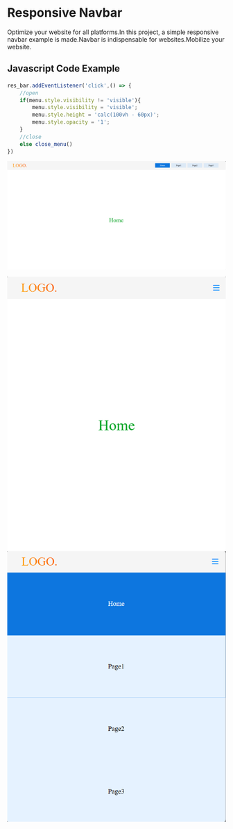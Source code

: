 
# Responsive Navbar

Optimize your website for all platforms.In this project, a simple responsive navbar example is made.Navbar is indispensable for websites.Mobilize your website.


## Javascript Code Example

```javascript
res_bar.addEventListener('click',() => {
    //open
    if(menu.style.visibility != 'visible'){
        menu.style.visibility = 'visible';
        menu.style.height = 'calc(100vh - 60px)';
        menu.style.opacity = '1';
    }
    //close
    else close_menu()
})
```
![alt text](./responsive1.png)


<img src="./responsive2.png" alt="alt text">
<img src="./responsive3.png" alt="alt text">




  
